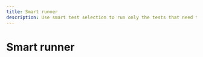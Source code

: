 ```yaml
---
title: Smart runner
description: Use smart test selection to run only the tests that need to be run.
---
```


# Smart runner